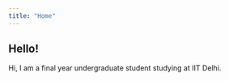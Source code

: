 ```yaml
---
title: "Home"
---
```


## Hello! 

Hi, I am a final year undergraduate student studying at IIT Delhi. 
